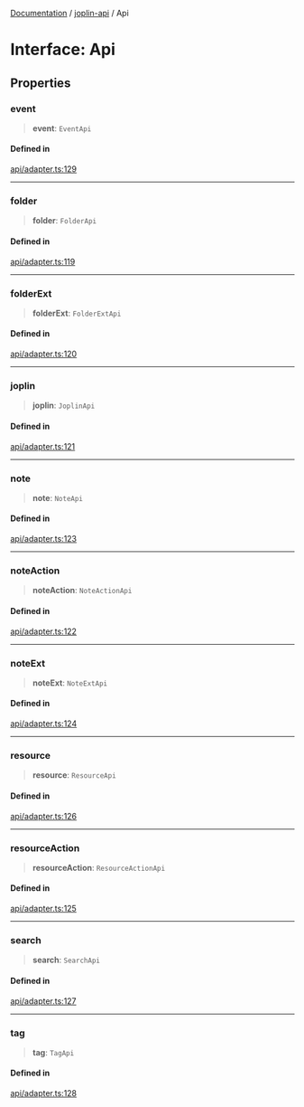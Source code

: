 [Documentation](../../packages.md) / [joplin-api](../index.md) / Api

# Interface: Api

## Properties

### event

> **event**: `EventApi`

#### Defined in

[api/adapter.ts:129](https://github.com/rxliuli/joplin-utils/blob/2bc4cdf0126f9cf3a3dcc1c3f49a6f42208c3387/packages/joplin-api/src/api/adapter.ts#L129)

---

### folder

> **folder**: `FolderApi`

#### Defined in

[api/adapter.ts:119](https://github.com/rxliuli/joplin-utils/blob/2bc4cdf0126f9cf3a3dcc1c3f49a6f42208c3387/packages/joplin-api/src/api/adapter.ts#L119)

---

### folderExt

> **folderExt**: `FolderExtApi`

#### Defined in

[api/adapter.ts:120](https://github.com/rxliuli/joplin-utils/blob/2bc4cdf0126f9cf3a3dcc1c3f49a6f42208c3387/packages/joplin-api/src/api/adapter.ts#L120)

---

### joplin

> **joplin**: `JoplinApi`

#### Defined in

[api/adapter.ts:121](https://github.com/rxliuli/joplin-utils/blob/2bc4cdf0126f9cf3a3dcc1c3f49a6f42208c3387/packages/joplin-api/src/api/adapter.ts#L121)

---

### note

> **note**: `NoteApi`

#### Defined in

[api/adapter.ts:123](https://github.com/rxliuli/joplin-utils/blob/2bc4cdf0126f9cf3a3dcc1c3f49a6f42208c3387/packages/joplin-api/src/api/adapter.ts#L123)

---

### noteAction

> **noteAction**: `NoteActionApi`

#### Defined in

[api/adapter.ts:122](https://github.com/rxliuli/joplin-utils/blob/2bc4cdf0126f9cf3a3dcc1c3f49a6f42208c3387/packages/joplin-api/src/api/adapter.ts#L122)

---

### noteExt

> **noteExt**: `NoteExtApi`

#### Defined in

[api/adapter.ts:124](https://github.com/rxliuli/joplin-utils/blob/2bc4cdf0126f9cf3a3dcc1c3f49a6f42208c3387/packages/joplin-api/src/api/adapter.ts#L124)

---

### resource

> **resource**: `ResourceApi`

#### Defined in

[api/adapter.ts:126](https://github.com/rxliuli/joplin-utils/blob/2bc4cdf0126f9cf3a3dcc1c3f49a6f42208c3387/packages/joplin-api/src/api/adapter.ts#L126)

---

### resourceAction

> **resourceAction**: `ResourceActionApi`

#### Defined in

[api/adapter.ts:125](https://github.com/rxliuli/joplin-utils/blob/2bc4cdf0126f9cf3a3dcc1c3f49a6f42208c3387/packages/joplin-api/src/api/adapter.ts#L125)

---

### search

> **search**: `SearchApi`

#### Defined in

[api/adapter.ts:127](https://github.com/rxliuli/joplin-utils/blob/2bc4cdf0126f9cf3a3dcc1c3f49a6f42208c3387/packages/joplin-api/src/api/adapter.ts#L127)

---

### tag

> **tag**: `TagApi`

#### Defined in

[api/adapter.ts:128](https://github.com/rxliuli/joplin-utils/blob/2bc4cdf0126f9cf3a3dcc1c3f49a6f42208c3387/packages/joplin-api/src/api/adapter.ts#L128)
